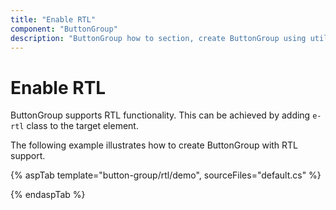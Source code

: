 ```yaml
---
title: "Enable RTL"
component: "ButtonGroup"
description: "ButtonGroup how to section, create ButtonGroup using util function, icons, form submit, show selected state on initial render."
---
```


# Enable RTL

ButtonGroup supports RTL functionality. This can be achieved by adding `e-rtl` class to the target element.

The following example illustrates how to create ButtonGroup with RTL support.

{% aspTab template="button-group/rtl/demo", sourceFiles="default.cs" %}

{% endaspTab %}